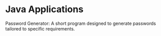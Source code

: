# Java Applications

Password Generator:
A short program designed to generate passwords tailored to specific requirements.
